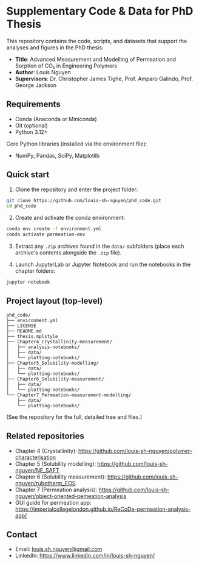 # Supplementary Code & Data for PhD Thesis

This repository contains the code, scripts, and datasets that support the analyses and figures in the PhD thesis:

- **Title**: Advanced Measurement and Modelling of Permeation and Sorption of CO₂ in Engineering Polymers  
- **Author**: Louis Nguyen  
- **Supervisors**: Dr. Christopher James Tighe, Prof. Amparo Galindo, Prof. George Jackson

## Requirements
- Conda (Anaconda or Miniconda)
- Git (optional)
- Python 3.12+

Core Python libraries (installed via the environment file):
- NumPy, Pandas, SciPy, Matplotlib

## Quick start

1. Clone the repository and enter the project folder:

```bash
git clone https://github.com/louis-sh-nguyen/phd_code.git
cd phd_code
```

2. Create and activate the conda environment:

```bash
conda env create -f environment.yml
conda activate permeation-env
```

3. Extract any `.zip` archives found in the `data/` subfolders (place each archive's contents alongside the `.zip` file).

4. Launch JupyterLab or Jupyter Notebook and run the notebooks in the chapter folders:

```bash
jupyter notebook
```

## Project layout (top-level)

```
phd_code/
├── environment.yml
├── LICENSE
├── README.md
├── thesis.mplstyle
├── Chapter4_Crystallinity-measurement/
│   ├── analysis-notebooks/
│   ├── data/
│   └── plotting-notebooks/
├── Chapter5_Solubility-modelling/
│   ├── data/
│   └── plotting-notebooks/
├── Chapter6_Solubility-measurement/
│   ├── data/
│   └── plotting-notebooks/
└── Chapter7_Permeation-measurement-modelling/
    ├── data/
    └── plotting-notebooks/
```

(See the repository for the full, detailed tree and files.)

## Related repositories

- Chapter 4 (Crystallinity): https://github.com/louis-sh-nguyen/polymer-characterisation  
- Chapter 5 (Solubility modelling): https://github.com/louis-sh-nguyen/NE_SAFT  
- Chapter 6 (Solubility measurement): https://github.com/louis-sh-nguyen/rubotherm_EOS  
- Chapter 7 (Permeation analysis): https://github.com/louis-sh-nguyen/object-oriented-pemeation-analysis  
- GUI guide for permeation app: https://imperialcollegelondon.github.io/ReCoDe-permeation-analysis-app/

## Contact
- Email: louis.sh.nguyen@gmail.com  
- LinkedIn: https://www.linkedin.com/in/louis-sh-nguyen/

